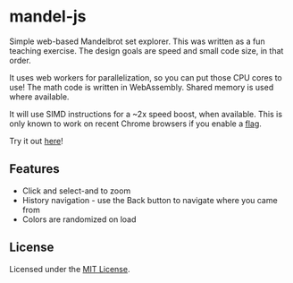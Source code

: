 # mandel-js

Simple web-based Mandelbrot set explorer. This was written as a fun teaching exercise.
The design goals are speed and small code size, in that order.

It uses web workers for parallelization, so you can put those CPU cores to use!
The math code is written in WebAssembly. Shared memory is used where available.

It will use SIMD instructions for a ~2x speed boost, when available. This is only known
to work on recent Chrome browsers if you enable a [flag](chrome://flags/#enable-webassembly-simd).

Try it out [here](https://dlbk35kw7uw7f.cloudfront.net/)!

## Features

* Click and select-and to zoom
* History navigation - use the Back button to navigate where you came from
* Colors are randomized on load

## License

Licensed under the [MIT License](https://github.com/marcusb/mandel-js/blob/master/LICENSE).
